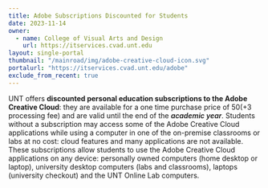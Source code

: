 ```yaml
---
title: Adobe Subscriptions Discounted for Students
date: 2023-11-14
owner:
  - name: College of Visual Arts and Design
    url: https://itservices.cvad.unt.edu
layout: single-portal
thumbnail: "/mainroad/img/adobe-creative-cloud-icon.svg"
portalurl: "https://itservices.cvad.unt.edu/adobe"
exclude_from_recent: true
---
```

UNT offers <b>discounted personal education subscriptions to the Adobe Creative Cloud</b>: they are available for a one time purchase price of $50 (+$3 processing fee) and are valid until the end of the <em style="font-weight: 600">academic year</em>. Students without a subscription may access some of the Adobe Creative Cloud applications while using a computer in one of the on-premise classrooms or labs at no cost: cloud features and many applications are not available. These subscriptions allow students to use the Adobe Creative Cloud applications on any device: personally owned computers (home desktop or laptop), university desktop computers (labs and classrooms), laptops (university checkout) and the UNT Online Lab computers.

